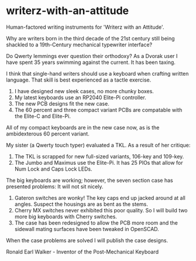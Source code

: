 # writerz-with-an-attitude
Human-factored writing instruments for 'Writerz with an Attitude'.

Why are writers born in the third decade of the 21st century still being shackled to a 19th-Century mechanical typewriter interface?

Do Qwerty lemmings ever question their orthodoxy? As a Dvorak user I have spent 35 years swimming against the current. It has been taxing.

I think that single-hand writers should use a keyboard when crafting written language. That skill is best experienced as a tactle exercise.

1. I have designed new sleek cases, no more chunky boxes.
2. My latest keyboards use an RP2040 Elite-Pi controller.
3. The new PCB designs fit the new case.
4. The 60 percent and three compact variant PCBs are compatable with the Elite-C and Elite-Pi.

All of my compact keyboards are in the new case now, as is the ambidexterous 60 percent variant.

My sister (a Qwerty touch typer) evaluated a TKL. As a result of her critique:

1. The TKL is scrapped for new full-sized variants, 106-key and 109-key.
2. The Jumbo and Maximus use the Elite-Pi. It has 25 PIOs that allow for Num Lock and Caps Lock LEDs.

The big keyboards are working; however, the seven section case has presented problems: It will not sit nicely.

1. Gateron switches are wonky! The key caps end up jacked around at all angles. Suspect the housings are as bent as the stems.
2. Cherry MX switches never exhibited this poor quality. So I will build two more big keyboards with Cherry switches.
3. The case has been redesigned to allow the PCB more room and the sidewall mating surfaces have been tweaked in OpenSCAD.

When the case problems are solved I will publish the case designs.

Ronald Earl Walker - Inventor of the Post-Mechanical Keyboard
   
